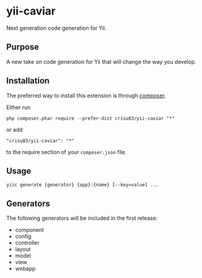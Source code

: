 yii-caviar
==========

Next generation code generation for Yii.

Purpose
-------

A new take on code generation for Yii that will change the way you develop.

Installation
------------

The preferred way to install this extension is through [composer](http://getcomposer.org/download/).

Either run

```
php composer.phar require --prefer-dist crisu83/yii-caviar "*"
```

or add

```
"crisu83/yii-caviar": "*"
```

to the require section of your `composer.json` file.

Usage
-----

```
yiic generate {generator} {app}:{name} [--key=value] ...
```

Generators
----------

The following generators will be included in the first release:

- component
- config
- controller
- layout
- model
- view
- webapp